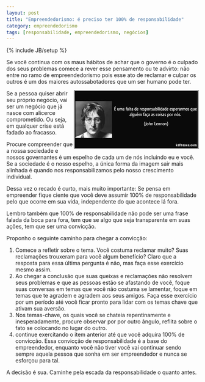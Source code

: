 ```yaml
---
layout: post
title: "Empreendedorismo: é preciso ter 100% de responsabilidade"
category: empreendedorismo
tags: [responsabilidade, empreendedorismo, negócios]
---
```

{% include JB/setup %}

Se você continua com os maus hábitos de achar que o governo é o culpado dos seus problemas comece a rever esse pensamento ou te advirto: não entre no ramo de empreendedorismo pois 
esse ato de reclamar e culpar os outros é um dos maiores autossabotadores que um ser humano pode ter. 

<img src="/images/johnlenon.jpg" style="float:right" alt="Responsabilidade"/>

Se a pessoa quiser abrir seu próprio negócio, vai ser um negócio que já nasce com alicerce comprometido. Ou seja, em qualquer crise está fadado ao fracasso. 

Procure compreender que a nossa sociedade e nossos governantes é um espelho de cada um de nós incluindo eu e você. Se a sociedade é o nosso espelho, a única forma da imagem sair mais alinhada é quando nos responsabilizamos pelo nosso crescimento individual.

Dessa vez o recado é curto, mais muito importante: Se pensa em empreender fique ciente que você deve assumir 100% de responsabilidade pelo que ocorre em sua vida, independente do que acontece lá fora. 

Lembro também que 100% de responsabilidade não pode ser uma frase falada da boca para fora, tem que se algo que seja transparente em suas ações, tem que ser uma convicção.

Proponho o seguinte caminho para chegar a convicção:
1.  Comece a refletir sobre o tema. Você costuma reclamar muito? Suas reclamações trouxeram para você algum benefício? Claro que a resposta para essa última pergunta é não, mas faça esse exercício mesmo assim. 
2.  Ao chegar a conclusão que suas queixas e reclamações não resolvem seus problemas e que as pessoas estão se afastando de você, foque suas conversas em temas que você não costuma se lamentar, foque em temas que te agradem e agradem aos seus amigos. Faça esse exercício por um período até você ficar pronto para lidar com os temas chave que ativam sua aversão. 
3.  Nos temas-chave, os quais você se chateia repentinamente e inesperadamente, procure observar por por outro ângulo, reflita sobre o fato se colocando no lugar do outro.
4.  continue exercitando o item anterior até que você adquira 100% de convicção. Essa convicção de responsabilidade é a base do empreendedor, enquanto você não tiver você vai continuar sendo sempre aquela pessoa que sonha em ser empreendedor e nunca se esforçou para tal.

A decisão é sua. Caminhe pela escada da responsabilidade o quanto antes.